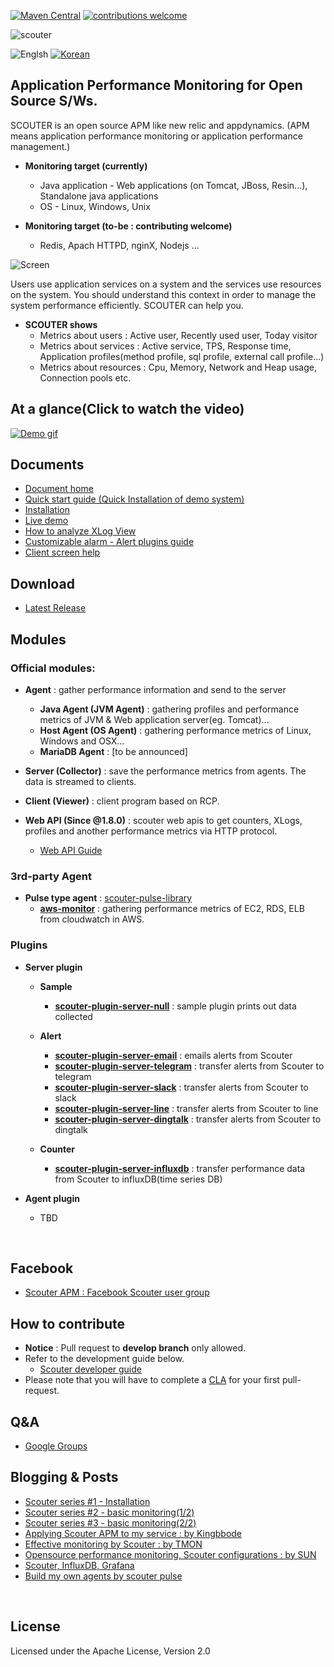 [![Maven Central](https://maven-badges.herokuapp.com/maven-central/io.github.scouter-project/scouter-parent/badge.svg)](https://maven-badges.herokuapp.com/maven-central/io.github.scouter-project/scouter-parent)
[![contributions welcome](https://img.shields.io/badge/contributions-welcome-brightgreen.svg?style=flat)](https://github.com/scouter-project/scouter/issues)


![scouter](./scouter.document/img/main/scouter-logo-w200.png)

![Englsh](https://img.shields.io/badge/language-English-orange.svg) [![Korean](https://img.shields.io/badge/language-Korean-blue.svg)](README_kr.md)

## Application Performance Monitoring for Open Source S/Ws.
SCOUTER is an open source APM like new relic and appdynamics.
(APM means application performance monitoring or application performance management.)

 - **Monitoring target (currently)**
   - Java application - Web applications (on Tomcat, JBoss, Resin...), Standalone java applications
   - OS - Linux, Windows, Unix

 - **Monitoring target (to-be : contributing welcome)**
   - Redis, Apach HTTPD, nginX, Nodejs ...

![Screen](./scouter.document/img/main/dashboard-sample-1.png)

Users use application services on a system and the services use resources on the system.
You should understand this context in order to manage the system performance efficiently.
SCOUTER can help you.

- **SCOUTER shows**
  - Metrics about users : Active user, Recently used user, Today visitor
  - Metrics about services : Active service, TPS, Response time, Application profiles(method profile, sql profile, external call profile...)
  - Metrics about resources : Cpu, Memory, Network and Heap usage, Connection pools etc.

## At a glance(Click to watch the video)
[![Demo gif](https://j.gifs.com/yDqbAa.gif)](https://youtu.be/iuArTzsD7Ws)

## Documents
 - [Document home](./scouter.document/index.md)
 - [Quick start guide (Quick Installation of demo system)](./scouter.document/main/Quick-Start.md)
 - [Installation](./scouter.document/main/Setup.md)
 - [Live demo](./scouter.document/main/Live-Demo.md)
 - [How to analyze XLog View](./scouter.document/client/Reading-XLog.md)
 - [Customizable alarm - Alert plugins guide](./scouter.document/main/Alert-Plugin-Guide.md)
 - [Client screen help](./scouter.document/client/How-To-Use-Client.md)

## Download
 - [Latest Release](https://github.com/scouter-project/scouter/releases/)

## Modules
### Official modules:

- **Agent** : gather performance information and send to the server
  - **Java Agent (JVM Agent)** : gathering profiles and performance metrics of JVM & Web application server(eg. Tomcat)...
  - **Host Agent (OS Agent)** : gathering performance metrics of Linux, Windows and OSX...
  - **MariaDB Agent** : [to be announced]

- **Server (Collector)** : save the performance metrics from agents. The data is streamed to clients.

- **Client (Viewer)** : client program based on RCP.

- **Web API (Since @1.8.0)** : scouter web apis to get counters, XLogs, profiles and another performance metrics via HTTP protocol.
  - [Web API Guide](./scouter.document/tech/Web-API-Guide.md)

### 3rd-party Agent
- **Pulse type agent** : [scouter-pulse-library](https://github.com/scouter-project/scouter-pulse)
  - **[aws-monitor](https://github.com/nices96/scouter-pulse-aws-monitor)** : gathering performance metrics of EC2, RDS, ELB from cloudwatch in AWS.

### Plugins
- **Server plugin**
  - **Sample**
    - **[scouter-plugin-server-null](https://github.com/scouter-project/scouter-plugin-server-null)** : sample plugin prints out data collected
  
  - **Alert**
    - **[scouter-plugin-server-email](https://github.com/scouter-project/scouter-plugin-server-alert-email)** : emails alerts from Scouter
    - **[scouter-plugin-server-telegram](https://github.com/scouter-project/scouter-plugin-server-alert-telegram)** : transfer alerts from Scouter to telegram
    - **[scouter-plugin-server-slack](https://github.com/scouter-project/scouter-plugin-server-alert-slack)** : transfer alerts from Scouter to slack
    - **[scouter-plugin-server-line](https://github.com/scouter-project/scouter-plugin-server-alert-line)** : transfer alerts from Scouter to line
    - **[scouter-plugin-server-dingtalk](https://github.com/scouter-project/scouter-plugin-server-alert-dingtalk)** : transfer alerts from Scouter to dingtalk
    
  - **Counter** 
    - **[scouter-plugin-server-influxdb](https://github.com/scouter-project/scouter-plugin-server-influxdb)** : transfer performance data from Scouter to influxDB(time series DB)  

- **Agent plugin**
  - TBD
<br>

## Facebook
 - [Scouter APM : Facebook Scouter user group](https://www.facebook.com/groups/scouterapm/)

## How to contribute
 - **Notice** : Pull request to **develop branch** only allowed.
 - Refer to the development guide below.
   - [Scouter developer guide](./scouter.document/tech/Developer-Guide.md)
 - Please note that you will have to complete a [CLA](http://goo.gl/forms/xSmYs8qM9J) for your first pull-request.

## Q&A
 - [Google Groups](https://groups.google.com/forum/#!forum/scouter-project)

## Blogging & Posts
 - [Scouter series #1 - Installation](https://translate.google.co.kr/translate?hl=ko&sl=ko&tl=en&u=https%3A%2F%2Fgunsdevlog.blogspot.kr%2F2017%2F07%2Fscouter-apm-1.html)
 - [Scouter series #2 - basic monitoring(1/2)](https://translate.google.co.kr/translate?hl=ko&sl=ko&tl=en&u=https%3A%2F%2Fgunsdevlog.blogspot.kr%2F2017%2F07%2Fscouter-apm-2-12.html)
 - [Scouter series #3 - basic monitoring(2/2)](https://translate.google.co.kr/translate?hl=ko&sl=ko&tl=en&u=https%3A%2F%2Fgunsdevlog.blogspot.kr%2F2017%2F07%2Fscouter-apm-basic-monitoring-2.html)
 - [Applying Scouter APM to my service : by Kingbbode](https://translate.google.co.kr/translate?hl=ko&sl=ko&tl=en&u=http%3A%2F%2Fkingbbode.tistory.com%2F12)
 - [Effective monitoring by Scouter : by TMON](https://translate.google.co.kr/translate?hl=ko&sl=ko&tl=en&u=http%3A%2F%2Fblog.naver.com%2FPostView.nhn%3FblogId%3Dtmondev%26logNo%3D220870505665)
 - [Opensource performance monitoring, Scouter configurations : by SUN](https://translate.google.co.kr/translate?hl=ko&sl=ko&tl=en&u=http%3A%2F%2Fwww.popit.kr%2Fscouter-open-source-apm-config%2F)
 - [Scouter, InfluxDB, Grafana](https://translate.google.co.kr/translate?hl=ko&sl=ko&tl=en&u=https%3A%2F%2Fgunleeblog.wordpress.com%2F2016%2F04%2F01%2Fopen-source-apm-scouter-influxdb-grafana-%25EC%2597%25B0%25EB%258F%2599-step-by-step%2F)
 - [Build my own agents by scouter pulse](https://translate.google.co.kr/translate?hl=ko&sl=ko&tl=en&u=https%3A%2F%2Fgunleeblog.wordpress.com%2F2016%2F09%2F07%2Fscouter-pulse%25EB%25A5%25BC-%25EC%259D%25B4%25EC%259A%25A9%25ED%2595%2598%25EC%2597%25AC-%25EB%2582%2598%25EB%25A7%258C%25EC%259D%2598-agent-%25EB%25A7%258C%25EB%2593%25A4%25EA%25B8%25B0%2F)
 
<br>
 
## License
Licensed under the Apache License, Version 2.0
<br>

## 
